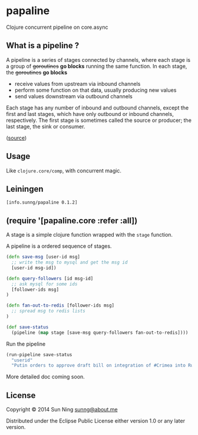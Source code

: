 # papaline

Clojure concurrent pipeline on core.async

## What is a pipeline ?

A pipeline is a series of stages connected by channels, where each
stage is a group of ~~goroutines~~ **go blocks** running the same
function. In each stage, the ~~goroutines~~ **go blocks**

* receive values from upstream via inbound channels
* perform some function on that data, usually producing new values
* send values downstream via outbound channels

Each stage has any number of inbound and outbound channels, except the
first and last stages, which have only outbound or inbound channels,
respectively. The first stage is sometimes called the source or
producer; the last stage, the sink or consumer.

([source](http://blog.golang.org/pipelines))

## Usage

Like `clojure.core/comp`, with concurrent magic.

## Leiningen

`[info.sunng/papaline 0.1.2]`

## (require '[papaline.core :refer :all])

A stage is a simple clojure function wrapped with the `stage`
function.

A pipeline is a ordered sequence of stages.

```clojure
(defn save-msg [user-id msg]
  ;; write the msg to mysql and get the msg id
  [user-id msg-id])

(defn query-followers [id msg-id]
  ;; ask mysql for some ids
  [follower-ids msg]
)

(defn fan-out-to-redis [follower-ids msg]
  ;; spread msg to redis lists
)

(def save-status
  (pipeline (map stage [save-msg query-followers fan-out-to-redis])))

```

Run the pipeline

```clojure
(run-pipeline save-status
  "userid"
  "Putin orders to approve draft bill on integration of #Crimea into Russia http://on.rt.com/xhz2zu")
```

More detailed doc coming soon.

## License

Copyright © 2014 Sun Ning <sunng@about.me>

Distributed under the Eclipse Public License either version 1.0 or any
later version.
